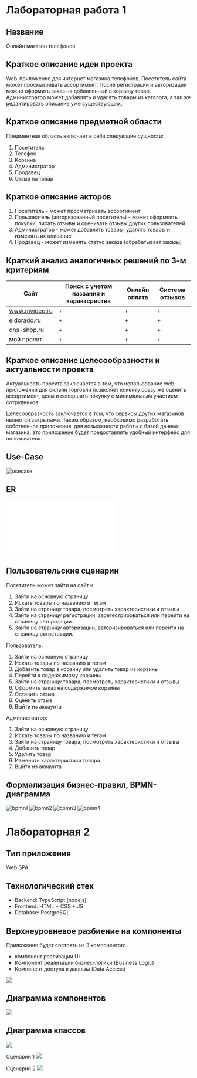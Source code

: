 # Лабораторная работа 1

## Название

Онлайн магазин телефонов

## Краткое описание идеи проекта

Web-приложение для интернет магазина телефонов.
Посетитель сайта может просматривать ассортимент.
После регистрации и авторизации можно оформить заказ на добавленный в корзину товар.
Администратор может добавлять и удалять товары из каталога, а так же редактировать описание уже существующих.

## Краткое описание предметной области

Предментная область включает в себя следующие сущности:

1. Посетитель
2. Телефон
3. Корзина
4. Администратор
5. Продавец
6. Отзыв на товар

## Краткое описание акторов

1. Посетитель - может просматривать ассортимент
2. Пользователь (авторизованный посетитель) - может оформлять покупки, писать отзывы и оценивать отзывы других пользователей
3. Администратор - может добавлять товары, удалять товары и изменять их описание
4. Продавец - может изменять статус заказа (обрабатывает заказы)

## Краткий анализ аналогичных решений по 3-м критериям

|Сайт|Поиск с учетом названия и характеристик|Онлайн оплата|Система отзывов|
|-------------------|------------------|---------------|---------------------------|
|www.mvideo.ru|+|+|+|
|eldorado.ru|+|+|+|
|dns-shop.ru|+|+|+|
|мой проект|+|+|+|

## Краткое описание целесообразности и актуальности проекта

Актуальность проекта заключается в том, что использование web-приложений для онлайн торговли позволяет клиенту сразу же оценить ассортимент, цены
и совершить покупку с минимальным участием сотрудников.

Целесообразность заключается в том, что сервисы других магазинов являются закрытыми.
Таким образом, необходимо разработать собственное приложения, для возможности работы с базой данных магазина,
это приложение будет предоставлять удобный интерфейс для пользователя.

## Use-Case

![usecase](img/uc.png)

## ER

![er](img/er.pdf)

## Пользовательские сценарии

Посетитель может зайти на сайт и:

1. Зайти на основную страницу
2. Искать товары по названию и тегам
3. Зайти на страницу товара, посмотреть характеристики и отзывы
4. Зайти на страницу регистрации, зарегестрироваться или перейти на страницу авторизации.
5. Зайти на страницу авторизации, авторизироваться или перейти на страницу регистрации.

Пользователь:
1. Зайти на основную страницу
2. Искать товары по названию и тегам
3. Добавить товар в корзину или удалить товар из корзины
4. Перейти к содержимому корзины
5. Зайти на страницу товара, посмотреть характеристики и отзывы
6. Оформить заказ на содержимое корзины
7. Оставить отзыв
8. Оценить отзыв
9. Выйти из аккаунта

Администратор:
1. Зайти на основную страницу
2. Искать товары по названию и тегам
3. Зайти на страницу товара, посмотреть характеристики и отзывы
4. Добавить товар
5. Удалить товар
6. Изменить характеристики товара
7. Выйти из аккаунта

## Формализация бизнес-правил, BPMN-диаграмма

![bpmn1](img/auth_reg.png)
![bpmn2](img/buy.png)
![bpmn3](img/scroll.svg)
![bpmn4](img/bpmn_3.svg)

# Лабораторная 2

## Тип приложения
Web SPA

## Технологический стек
- Backend: TypeScript (nodejs)
- Frontend: HTML + CSS + JS
- Database: PostgreSQL
  
## Верхнеуровневое разбиение на компоненты
Приложение будет состоять из 3 компонентов:
- компонент реализации UI
- Компонент реализации бизнес-логики (Business Logic)
- Компонент доступа к данным (Data Access)
  
![](img/toplevel.svg)  

## Диаграмма компонентов
![](img/componentUML.png)  

## Диаграмма классов
![](img/uml.png)  

Сценарий 1
![](img/scenario1.png)

Сценарий 2
![](img/scenario1.png)
